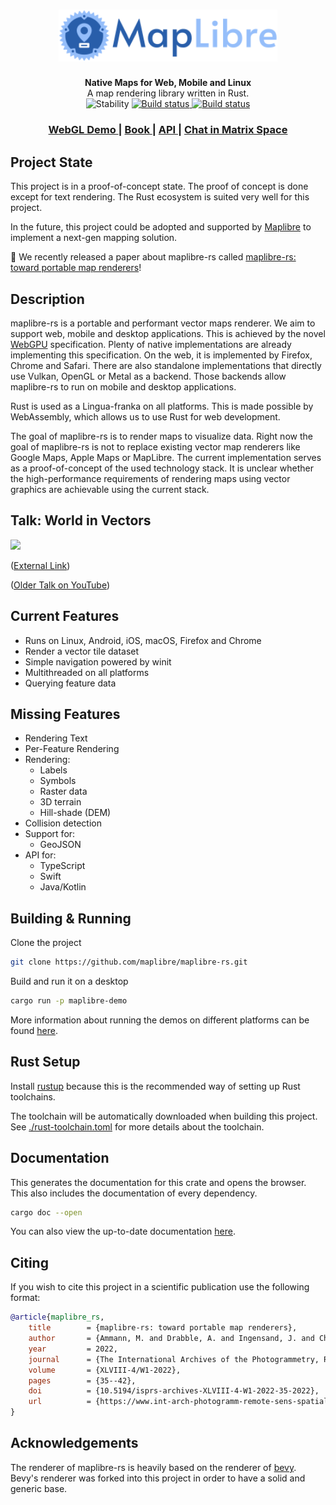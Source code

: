 <h1 align="center">
  <img width="350px" alt="maplibre-rs" src="./docs/logo/maplibre-rs-with-text.svg">
</h1>

<div align="center">
  <strong>Native Maps for Web, Mobile and Linux</strong>
</div>
<div align="center">
  A map rendering library written in Rust.
</div>

<div align="center">
  <img src="https://img.shields.io/badge/stability-experimental-orange.svg?style=flat-square"
      alt="Stability" />
  <a href="https://github.com/maplibre/maplibre-rs/actions/workflows/on_main_push.yml">
    <img src="https://github.com/maplibre/maplibre-rs/actions/workflows/on_main_push.yml/badge.svg"
        alt="Build status" />
  </a>
  <a href="https://matrix.to/#/#maplibre:matrix.org">
    <img src="https://img.shields.io/static/v1?label=Space&message=%23maplibre&color=blue&logo=matrix"
        alt="Build status" />
  </a>
</div>

<div align="center">
  <h3>
    <a href="https://maplibre-rs-demos.pages.dev/webgl">
      WebGL Demo
    </a>
    <span> | </span>
    <a href="https://maplibre.org/maplibre-rs/docs/book/">
      Book
    </a> | </span>
    <a href="https://maplibre.org/maplibre-rs/docs/api/maplibre/">
      API
    </a> | </span>
    <a href="https://matrix.to/#/#maplibre:matrix.org">
      Chat in Matrix Space
    </a>
  </h3>
</div>

## Project State

This project is in a proof-of-concept state. The proof of concept is done except for text rendering.
The Rust ecosystem is suited very well for this project.

In the future, this project could be adopted and supported by [Maplibre](https://github.com/maplibre) to implement a
next-gen mapping solution.

📰 We recently released a paper about maplibre-rs called [maplibre-rs: toward portable map renderers](https://doi.org/10.5194/isprs-archives-XLVIII-4-W1-2022-35-2022)!

## Description

maplibre-rs is a portable and performant vector maps renderer. We aim to support web, mobile and desktop applications. This
is achieved by the novel [WebGPU](https://www.w3.org/TR/webgpu/) specification. Plenty of native implementations are
already implementing this specification. On the web, it is implemented by Firefox, Chrome and Safari. There are also
standalone implementations that directly use Vulkan, OpenGL or Metal as a backend. Those backends allow maplibre-rs to run on
mobile and desktop applications.

Rust is used as a Lingua-franka on all platforms. This is made possible by WebAssembly, which allows us to use Rust for
web development.

The goal of maplibre-rs is to render maps to visualize data. Right now the goal of maplibre-rs is not to replace existing
vector map renderers like Google Maps, Apple Maps or MapLibre. The current implementation serves as a proof-of-concept
of the used technology stack. It is unclear whether the high-performance requirements of rendering maps using vector
graphics are achievable using the current stack.

## Talk: World in Vectors

[![](https://static.media.ccc.de/media/events/MCH2022/265-6919a16c-0dcf-56af-ae0b-5fe0187bc896_preview.jpg)
](https://media.ccc.de/v/mch2022-265-world-in-vectors-cross-platform-map-rendering-using-rust)


([External Link](https://media.ccc.de/v/mch2022-265-world-in-vectors-cross-platform-map-rendering-using-rust))

([Older Talk on YouTube](https://www.youtube.com/watch?v=KFk8bOtJzCM))

## Current Features

* Runs on Linux, Android, iOS, macOS, Firefox and Chrome
* Render a vector tile dataset
* Simple navigation powered by winit
* Multithreaded on all platforms
* Querying feature data

## Missing Features

* Rendering Text
* Per-Feature Rendering
* Rendering:
    * Labels
    * Symbols
    * Raster data
    * 3D terrain
    * Hill-shade (DEM)
* Collision detection
* Support for:
    * GeoJSON
* API for:
    * TypeScript
    * Swift
    * Java/Kotlin

## Building & Running

Clone the project

```bash
git clone https://github.com/maplibre/maplibre-rs.git
```

Build and run it on a desktop

```bash
cargo run -p maplibre-demo
```

More information about running the demos on different platforms can be
found [here](https://maplibre.org/maplibre-rs/docs/book/development-guide/how-to-run.html).

## Rust Setup

Install [rustup](https://rustup.rs/) because this is the recommended way of setting up Rust toolchains.

The toolchain will be automatically downloaded when building this project.
See [./rust-toolchain.toml](./rust-toolchain.toml) for more details about the toolchain.

## Documentation

This generates the documentation for this crate and opens the browser. This also includes the documentation of every
dependency.

```bash
cargo doc --open
```

You can also view the up-to-date documentation [here](https://maplibre.org/maplibre-rs/docs/api/maplibre/).

## Citing

If you wish to cite this project in a scientific publication use the following format:

```bibtex
@article{maplibre_rs,
	title        = {maplibre-rs: toward portable map renderers},
	author       = {Ammann, M. and Drabble, A. and Ingensand, J. and Chapuis, B.},
	year         = 2022,
	journal      = {The International Archives of the Photogrammetry, Remote Sensing and Spatial Information Sciences},
	volume       = {XLVIII-4/W1-2022},
	pages        = {35--42},
	doi          = {10.5194/isprs-archives-XLVIII-4-W1-2022-35-2022},
	url          = {https://www.int-arch-photogramm-remote-sens-spatial-inf-sci.net/XLVIII-4-W1-2022/35/2022/}
}
```

## Acknowledgements

The renderer of maplibre-rs is heavily based on the renderer of [bevy](https://bevyengine.org/). Bevy's renderer was 
forked into this project in order to have a solid and generic base.
